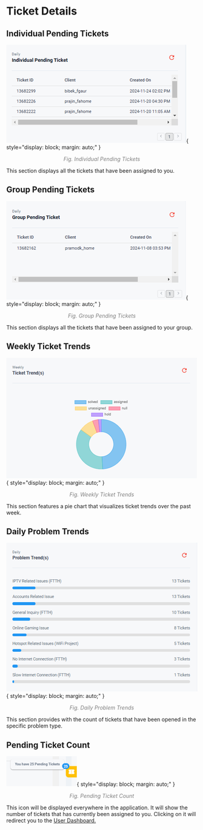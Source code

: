 # Ticket Details

## Individual Pending Tickets
![Individual Pending Tickets](img/individual-pending-tickets.png){ style="display: block; margin: auto;" }

<div align="center">
<i style="font-size: 14px; color: grey">Fig. Individual Pending Tickets</i>
</div>

This section displays all the tickets that have been assigned to you. 

## Group Pending Tickets

![Individual Pending Tickets](img/group-pending-tickets.png){ style="display: block; margin: auto;" }

<div align="center">
<i style="font-size: 14px; color: grey">Fig. Group Pending Tickets</i>
</div>
 
This section displays all the tickets that have been assigned to your group. 

## Weekly Ticket Trends

![Weekly Ticket Trends](img/weekly-trends.png){ style="display: block; margin: auto;" }
<div align="center">
<i style="font-size: 14px; color: grey">Fig. Weekly Ticket Trends</i>
</div>

This section features a pie chart that visualizes ticket trends over the past week.

## Daily Problem Trends

![Daily Problem Trends](img/daily-trends.png){ style="display: block; margin: auto;" }
<div align="center">
<i style="font-size: 14px; color: grey">Fig. Daily Problem Trends</i>
</div>

This section provides with the count of tickets that have been opened in the specific problem type.

## Pending Ticket Count

![Daily Problem Trends](img/pending-ticket-count.png){ style="display: block; margin: auto;" }
<div align="center">
<i style="font-size: 14px; color: grey">Fig. Pending Ticket Count</i>
</div>

This icon will be displayed everywhere in the application. It will show the number of tickets that has currently been assigned to you. Clicking on it will redirect you to the [User Dashboard.](user-dashboard.md)
